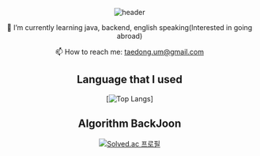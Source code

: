
<!--
**TaeDongUm/taedongum** is a ✨ _special_ ✨ repository because its `README.md` (this file) appears on your GitHub profile.
-->
<div align="center">
  
![header](https://capsule-render.vercel.app/api?type=transparent&color=9900FF&height=300&section=header&text=Welcome!&&fontColor=9900FF&fontSize=90)

🌱 I’m currently learning java, backend, english speaking(Interested in going abroad)

📫 How to reach me: taedong.um@gmail.com
  

## Language that I used
[![Top Langs](https://github-readme-stats.vercel.app/api/top-langs/?username=TaeDongUm&hide=PowerShell,Batchfile&layout=compact)]

## Algorithm BackJoon
[![Solved.ac 프로필](http://mazassumnida.wtf/api/v2/generate_badge?boj=etdong)](https://solved.ac/etdong)


</div>
